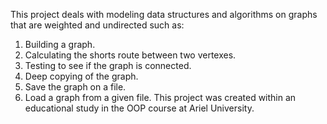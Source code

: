 This project deals with modeling data structures and algorithms on graphs that are weighted and undirected such as:
1. Building a graph.
2. Calculating the shorts route between two vertexes.
3. Testing to see if the graph is connected.
4. Deep copying of the graph.
5. Save the graph on a file.
6. Load a graph from a given file.
This project was created within an educational study in the OOP course at Ariel University.
